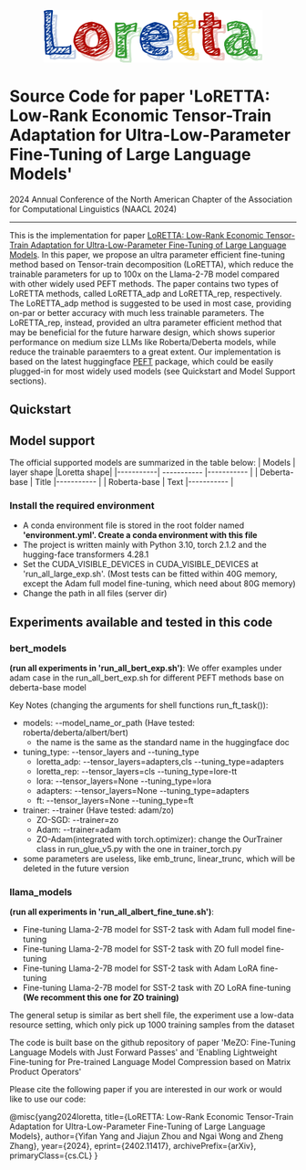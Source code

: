 <p align="center">
  <img src="logo.png" alt="LoRETTA">
</p>

# Source Code for paper 'LoRETTA: Low-Rank Economic Tensor-Train Adaptation for Ultra-Low-Parameter Fine-Tuning of Large Language Models'
2024 Annual Conference of the North American Chapter of the Association for Computational Linguistics (NAACL 2024)

---

This is the implementation for paper [LoRETTA: Low-Rank Economic Tensor-Train Adaptation for Ultra-Low-Parameter Fine-Tuning of Large Language Models](https://arxiv.org/pdf/2402.11417.pdf). In this paper,
we propose an ultra parameter efficient fine-tuning method based on Tensor-train decomposition (LoRETTA), which reduce the trainable parameters for up to 100x on the Llama-2-7B model compared with other widely used 
PEFT methods. The paper contains two types of LoRETTA methods, called LoRETTA_adp and LoRETTA_rep, respectively. The LoRETTA_adp
method is suggested to be used in most case, providing on-par or better accuracy with much less trainable parameters. The 
LoRETTA_rep, instead, provided an ultra parameter efficient method that may be beneficial for the future harware design,
which shows superior performance on medium size LLMs like Roberta/Deberta models, while reduce the trainable paraemters to
a great extent. Our implementation is based on the latest huggingface [PEFT](https://github.com/huggingface/peft) package, 
which could be easily plugged-in for most widely used models (see Quickstart and Model Support sections). 


## Quickstart

## Model support
The official supported models are summarized in the table below:
| Models    | layer shape |Loretta shape| 
|-----------| ----------- |----------- |
| Deberta-base    | Title |----------- |
| Roberta-base | Text |----------- |
### Install the required environment
- A conda environment file is stored in the root folder named **'environment.yml'. Create a conda environment with 
this file**
- The project is written mainly with Python 3.10, torch 2.1.2 and the hugging-face transformers 4.28.1
- Set the CUDA_VISIBLE_DEVICES in CUDA_VISIBLE_DEVICES at 'run_all_large_exp.sh'. (Most tests can be fitted within 40G memory, except the Adam full model fine-tuning, which need about 80G memory)
- Change the path in all files (server dir)

## Experiments available and tested in this code

### bert_models
**(run all experiments in 'run_all_bert_exp.sh')**: We offer examples under adam case in the run_all_bert_exp.sh for different PEFT methods base on deberta-base model

Key Notes (changing the arguments for shell functions run_ft_task()):
- models: --model_name_or_path (Have tested: roberta/deberta/albert/bert)
  - the name is the same as the standard name in the huggingface doc
- tuning_type: --tensor_layers and --tuning_type
  - loretta_adp: --tensor_layers=adapters,cls --tuning_type=adapters
  - loretta_rep: --tensor_layers=cls --tuning_type=lore-tt
  - lora: --tensor_layers=None --tuning_type=lora
  - adapters: --tensor_layers=None --tuning_type=adapters
  - ft: --tensor_layers=None --tuning_type=ft
- trainer: --trainer (Have tested: adam/zo)
  - ZO-SGD: --trainer=zo
  - Adam: --trainer=adam
  - ZO-Adam(integrated with torch.optimizer): change the OurTrainer class in run_glue_v5.py with the one in trainer_torch.py
- some parameters are useless, like emb_trunc, linear_trunc, which will be deleted in the future version

### llama_models
**(run all experiments in 'run_all_albert_fine_tune.sh')**:
- Fine-tuning Llama-2-7B model for SST-2 task with Adam full model fine-tuning
- Fine-tuning Llama-2-7B model for SST-2 task with ZO full model fine-tuning
- Fine-tuning Llama-2-7B model for SST-2 task with Adam LoRA fine-tuning
- Fine-tuning Llama-2-7B model for SST-2 task with ZO LoRA fine-tuning **(We recomment this one for ZO training)**

The general setup is similar as bert shell file, the experiment use a low-data resource setting, which only pick up 1000 training samples from the dataset

The code is built base on the github repository of paper 'MeZO: Fine-Tuning Language Models with Just Forward Passes' 
and 'Enabling Lightweight Fine-tuning for Pre-trained Language Model Compression based on Matrix Product Operators'


Please cite the following paper if you are interested in our work or would like to use our code:

@misc{yang2024loretta,
      title={LoRETTA: Low-Rank Economic Tensor-Train Adaptation for Ultra-Low-Parameter Fine-Tuning of Large Language Models}, 
      author={Yifan Yang and Jiajun Zhou and Ngai Wong and Zheng Zhang},
      year={2024},
      eprint={2402.11417},
      archivePrefix={arXiv},
      primaryClass={cs.CL}
}
